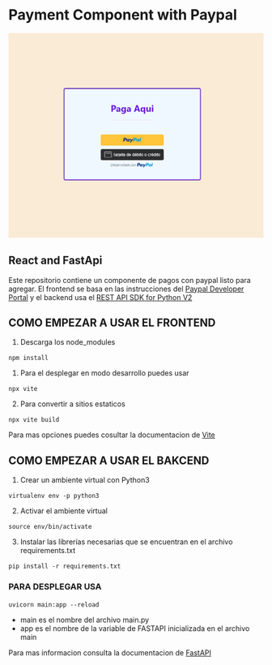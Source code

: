 # Payment Component with Paypal

![Imagen de muestra](https://raw.githubusercontent.com/RaulprTech/paypal-react-fastapi/master/frontend/Paypal-Button-Image.png)

## React and FastApi

Este repositorio contiene un componente de pagos con paypal listo para agregar. El frontend se basa en las instrucciones del  [Paypal Developer Portal]("https://developer.paypal.com/sdk/js/configuration/") y el backend usa el [REST API SDK for Python V2]("https://github.com/paypal/Checkout-Python-SDK")

## COMO EMPEZAR A USAR EL FRONTEND

1. Descarga los node_modules

```
npm install
```

1. Para el desplegar en modo desarrollo puedes usar

```
npx vite
```

2. Para convertir a sitios estaticos

```
npx vite build
```

Para mas opciones puedes cosultar la documentacion de [Vite]("https://developer.paypal.com/sdk/js/configuration/")

## COMO EMPEZAR A USAR EL BAKCEND

1. Crear un ambiente virtual con Python3

```
virtualenv env -p python3
```

2. Activar el ambiente virtual

```
source env/bin/activate
```

3. Instalar las librerías necesarias que se encuentran en el archivo requirements.txt

```
pip install -r requirements.txt
```

### PARA DESPLEGAR USA

```
uvicorn main:app --reload
```

* main es el nombre del archivo main.py
* app es el nombre de la variable de FASTAPI inicializada en el archivo main

Para mas informacion consulta la documentacion de [FastAPI]("https://fastapi.tiangolo.com/")

